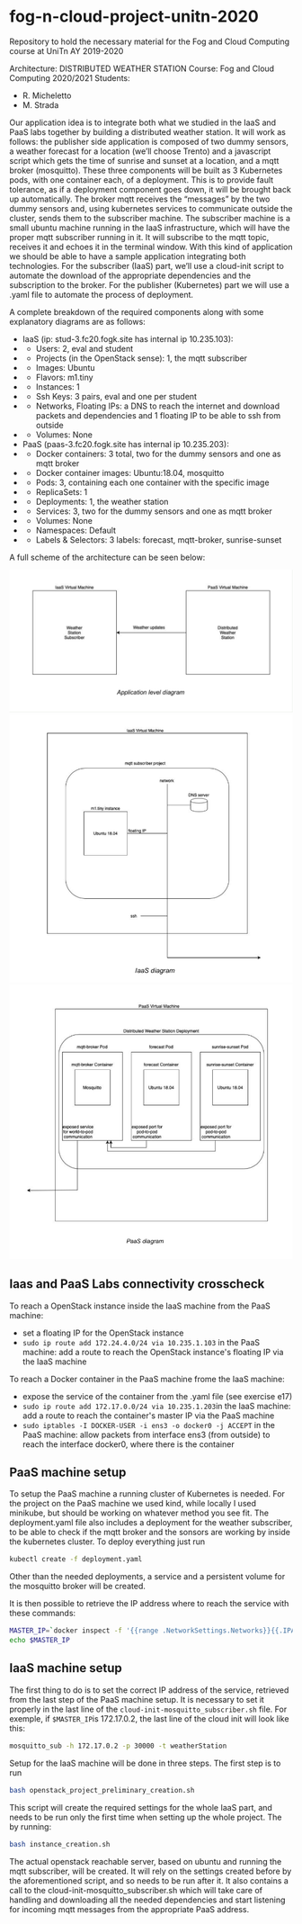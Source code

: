 # fog-n-cloud-project-unitn-2020
Repository to hold the necessary material for the Fog and Cloud Computing course at UniTn AY 2019-2020

Architecture: DISTRIBUTED WEATHER STATION
Course: Fog and Cloud Computing 2020/2021
Students:
- R. Micheletto
- M. Strada

Our application idea is to integrate both what we studied in the IaaS and PaaS labs together by building a distributed weather station. It will work as follows: the publisher side application is composed of two dummy sensors, a weather forecast for a location (we’ll choose Trento) and a javascript script which gets the time of sunrise and sunset at a location, and a mqtt broker (mosquitto). These three components will be built as 3 Kubernetes pods, with one container each, of a deployment. This is to provide fault tolerance, as if a deployment component goes down, it will be brought back up automatically. The broker mqtt receives the “messages” by the two dummy sensors and, using kubernetes services to communicate outside the cluster, sends them to the subscriber machine. The subscriber machine is a small ubuntu machine running in the IaaS infrastructure, which will have the proper mqtt subscriber running in it. It will subscribe to the mqtt topic, receives it and echoes it in the terminal window. With this kind of application we should be able to have a sample application integrating both technologies.
For the subscriber (IaaS) part, we’ll use a cloud-init script to automate the download of the appropriate dependencies and the subscription to the broker. For the publisher (Kubernetes)
part we will use a .yaml file to automate the process of deployment.

A complete breakdown of the required components along with some explanatory diagrams
are as follows:
- IaaS (ip: stud-3.fc20.fogk.site has internal ip 10.235.103):
- - Users: 2, eval and student
- - Projects (in the OpenStack sense): 1, the mqtt subscriber
- - Images: Ubuntu
- - Flavors: m1.tiny
- - Instances: 1
- - Ssh Keys: 3 pairs, eval and one per student
- - Networks, Floating IPs: a DNS to reach the internet and download
packets and dependencies and 1 floating IP to be able to ssh from
outside
- - Volumes: None
- PaaS (paas-3.fc20.fogk.site has internal ip 10.235.203):
- - Docker containers: 3 total, two for the dummy sensors and one as mqtt broker
- - Docker container images: Ubuntu:18.04, mosquitto
- - Pods: 3, containing each one container with the specific image
- - ReplicaSets: 1
- - Deployments: 1, the weather station
- - Services: 3, two for the dummy sensors and one as mqtt broker
- - Volumes: None
- - Namespaces: Default
- - Labels & Selectors: 3 labels: forecast, mqtt-broker, sunrise-sunset

A full scheme of the architecture can be seen below:

![image](./img/application_level_diagram.png)
![image](./img/iaas_diagram.png)
![image](./img/paas_diagram.png)


## Iaas and PaaS Labs connectivity crosscheck
To reach a OpenStack instance inside the IaaS machine from the PaaS machine:
- set a floating IP for the OpenStack instance
- `sudo ip route add 172.24.4.0/24 via 10.235.1.103` in the PaaS machine: add a route to reach the OpenStack instance's floating IP via the IaaS machine

To reach a Docker container in the PaaS machine frome the IaaS machine:
- expose the service of the container from the .yaml file (see exercise e17)
- `sudo ip route add 172.17.0.0/24 via 10.235.1.203`in the IaaS machine: add a route to reach the container's master IP via the PaaS machine
- `sudo iptables -I DOCKER-USER -i ens3 -o docker0 -j ACCEPT` in the PaaS machine: allow packets from interface ens3 (from outside) to reach the interface docker0, where there is the container

## PaaS machine setup
To setup the PaaS machine a running cluster of Kubernetes is needed. For the project on the PaaS machine we used kind, while locally I used minikube, but should be working on whatever method you see fit. The deployment.yaml file also includes a deployment for the weather subscriber, to be able to check if the mqtt broker and the sonsors are working by inside the kubernetes cluster. To deploy everything just run
```bash
kubectl create -f deployment.yaml
```
Other than the needed deployments, a service and a persistent volume for the mosquitto broker will be created.

It is then possible to retrieve the IP address where to reach the service with these commands:

```bash
MASTER_IP=`docker inspect -f '{{range .NetworkSettings.Networks}}{{.IPAddress}}{{end}}' kind-control-plane`
echo $MASTER_IP
```

## IaaS machine setup
The first thing to do is to set the correct IP address of the service, retrieved from the last step of the PaaS machine setup. It is necessary to set it properly in the last line of the ```cloud-init-mosquitto_subscriber.sh``` file. For exemple, if ```$MASTER_IP```is 172.17.0.2, the last line of the cloud init will look like this:
```bash
mosquitto_sub -h 172.17.0.2 -p 30000 -t weatherStation
```

Setup for the IaaS machine will be done in three steps. The first step is to run
```bash
bash openstack_project_preliminary_creation.sh
```
This script will create the required settings for the whole IaaS part, and needs to be run only the first time when setting up the whole project.
The by running:
```bash
bash instance_creation.sh
```
The actual openstack reachable server, based on ubuntu and running the mqtt subscriber, will be created. It will rely on the settings created before by the aforementioned script, and so needs to be run after it. It also contains a call to the cloud-init-mosquitto_subscriber.sh which will take care of handling and downloading all the needed dependencies and start listening for incoming mqtt messages from the appropriate PaaS address.

